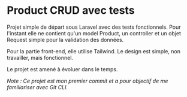 # Product CRUD avec tests

Projet simple de départ sous Laravel avec des tests fonctionnels.
Pour l'instant elle ne contient qu'un model Product, un controller et un objet Request simple pour la validation des données.

Pour la partie front-end, elle utilise Tailwind. Le design est simple, non travailler, mais fonctionnel.

Le projet est amené à évoluer dans le temps.

_Note : Ce projet est mon premier commit et a pour objectif de me familiariser avec Git CLI._
